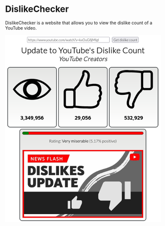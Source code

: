 # DislikeChecker
DislikeChecker is a website that allows you to view the dislike count of a YouTube video.

![preview](assets/preview.png)
